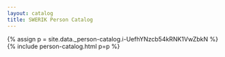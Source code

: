 ```yaml
---
layout: catalog
title: SWERIK Person Catalog
---
```

{% assign p = site.data._person-catalog.i-UefhYNzcb54kRNK1VwZbkN %}
{% include person-catalog.html p=p %}

